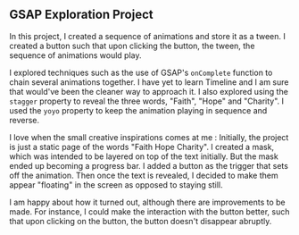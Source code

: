 ## GSAP Exploration Project 
In this project, I created a sequence of animations and store it as a tween. I created a button such that upon clicking the button, the tween, the sequence of animations would play. 

I explored techniques such as the use of GSAP's `onComplete` function to chain
several animations together. I have yet to learn Timeline and I am sure that would've been the 
cleaner way to approach it. I also explored using the `stagger` property to reveal the three words, "Faith",
"Hope" and "Charity". I used the `yoyo` property to keep the animation playing in sequence and reverse. 


I love when the small creative inspirations comes at me : Initially, the project is just a static page of the words "Faith Hope Charity". I created a mask, which was intended to be layered on top of the text initially. But the mask ended up becoming a progress bar. I added a button as the trigger that sets off the animation. Then once the text is revealed, I decided to make them appear "floating" in the screen as opposed to staying still. 

I am happy about how it turned out, although there are improvements to be made. For instance, I could make the interaction with the button better, such that upon clicking on the button, the button doesn't disappear abruptly.

